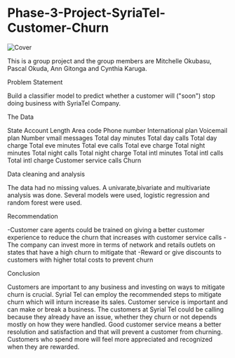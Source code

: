 # Phase-3-Project-SyriaTel-Customer-Churn
![Cover]([(https://github.com/Aquinate22/Phase-3-Project-SyriaTel-Customer-Churn/blob/main/fl/title.png))


This is a group project and the group members are Mitchelle Okubasu, Pascal Okuda, Ann Gitonga and Cynthia Karuga.

Problem Statement

Build a classifier model to predict whether a customer will ("soon") stop doing business with SyriaTel Company.

The Data


State 
Account Length 
Area code 
Phone number 
International plan 
Voicemail plan 
Number vmail messages 
Total day minutes 
Total day calls 
Total day charge
Total eve minutes 
Total eve calls 
Total eve charge 
Total night minutes 
Total night calls 
Total night charge 
Total intl minutes 
Total intl calls 
Total intl charge
Customer service calls
Churn

Data cleaning and analysis

The data had no missing values. A univarate,bivariate and multivariate analysis was done. Several models were used, logistic regression and random forest were used. 

Recommendation

-Customer care agents could be trained on giving a better customer experience to reduce the churn that increases with customer service calls
-The company can invest more in terms of network and retails outlets on states that have a high churn to mitigate that
-Reward or give discounts to customers with higher total costs to prevent churn


Conclusion


Customers are important to any business and investing on ways to mitigate churn is crucial. Syrial Tel can employ the recommended steps to mitigate churn which will inturn increase its sales. Customer service is important and can make or break a business. The customers at Syrial Tel could be calling because they already have an issue, whether they churn or not depends mostly on how they were handled. Good customer service means a better resolution and satisfaction and that will prevent a customer from churning. Customers who spend more will feel more appreciated and recognized when they are rewarded.

